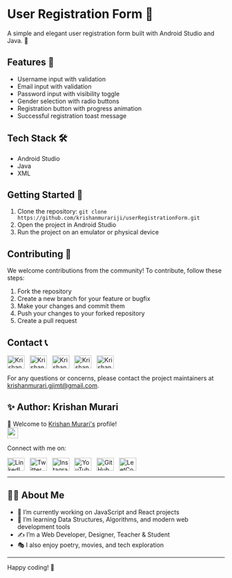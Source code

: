 # User Registration Form 📝

A simple and elegant user registration form built with Android Studio and Java. 🚀

## Features 🌟

- Username input with validation
- Email input with validation
- Password input with visibility toggle
- Gender selection with radio buttons
- Registration button with progress animation
- Successful registration toast message

## Tech Stack 🛠️

- Android Studio
- Java
- XML

## Getting Started 🚀

1. Clone the repository: `git clone https://github.com/krishanmurariji/userRegistrationForm.git`
2. Open the project in Android Studio
3. Run the project on an emulator or physical device

## Contributing 🤝

We welcome contributions from the community! To contribute, follow these steps:

1. Fork the repository
2. Create a new branch for your feature or bugfix
3. Make your changes and commit them
4. Push your changes to your forked repository
5. Create a pull request



## Contact 📞
<a href="https://github.com/krishanmurariji" target="_blank"><img align="center" src="https://raw.githubusercontent.com/rahuldkjain/github-profile-readme-generator/master/src/images/icons/Social/github.svg" alt="Krishan_murari" height="30" width="40" /></a>
&nbsp;
<a href="https://leetcode.com/Krishanmurariji/" target="_blank"><img align="center" src="https://raw.githubusercontent.com/rahuldkjain/github-profile-readme-generator/master/src/images/icons/Social/leet-code.svg" alt="Krishan_murari" height="30" width="40" /></a>
&nbsp;
<a href="https://linkedin.com/in/krishan-murari/" target="_blank"><img align="center" src="https://raw.githubusercontent.com/rahuldkjain/github-profile-readme-generator/master/src/images/icons/Social/linked-in-alt.svg" alt="Krishan_murari" height="30" width="40" /></a>
&nbsp;
<a href="https://twitter.com/KrishanMuraari" target="_blank"><img align="center" src="https://raw.githubusercontent.com/rahuldkjain/github-profile-readme-generator/master/src/images/icons/Social/twitter.svg" alt="Krishan_murari" height="30" width="40" /></a>
&nbsp;
<a href="https://www.instagram.com/krishanmurariji/" target="_blank"><img align="center" src="https://raw.githubusercontent.com/rahuldkjain/github-profile-readme-generator/master/src/images/icons/Social/instagram.svg" alt="Krishan_murari" height="30" width="40" /></a>
&nbsp;


For any questions or concerns, please contact the project maintainers at [krishanmurari.gjimt@gmail.com](mailto:krishanmurari.gjimt@gmail.com).
## ✨ Author: Krishan Murari

👋 Welcome to [Krishan Murari's](https://krishanmurari.live/) profile!  
<a href="https://krishanmurari.live/"><img src="https://media.giphy.com/media/hvRJCLFzcasrR4ia7z/giphy.gif" width="25px"></a>

Connect with me on:

<a href="https://www.linkedin.com/in/krishan-murari/" target="_blank"><img align="center" src="https://raw.githubusercontent.com/rahuldkjain/github-profile-readme-generator/master/src/images/icons/Social/linked-in-alt.svg" alt="LinkedIn" height="30" width="40" /></a>
&nbsp;
<a href="https://twitter.com/KrishanMuraari" target="_blank"><img align="center" src="https://raw.githubusercontent.com/rahuldkjain/github-profile-readme-generator/master/src/images/icons/Social/twitter.svg" alt="Twitter" height="30" width="40" /></a>
&nbsp;
<a href="https://www.instagram.com/krishanmurariji/" target="_blank"><img align="center" src="https://raw.githubusercontent.com/rahuldkjain/github-profile-readme-generator/master/src/images/icons/Social/instagram.svg" alt="Instagram" height="30" width="40" /></a>
&nbsp;
<a href="https://www.youtube.com/@Decode-And-discover" target="_blank"><img align="center" src="https://raw.githubusercontent.com/rahuldkjain/github-profile-readme-generator/master/src/images/icons/Social/youtube.svg" alt="YouTube" height="30" width="40" /></a>
&nbsp;
<a href="https://github.com/krishanmurariji" target="_blank"><img align="center" src="https://raw.githubusercontent.com/rahuldkjain/github-profile-readme-generator/master/src/images/icons/Social/github.svg" alt="GitHub" height="30" width="40" /></a>
&nbsp;
<a href="https://leetcode.com/Krishanmurariji/" target="_blank"><img align="center" src="https://raw.githubusercontent.com/rahuldkjain/github-profile-readme-generator/master/src/images/icons/Social/leet-code.svg" alt="LeetCode" height="30" width="40" /></a>

---

## 👨‍💻 About Me

- 🔭 I’m currently working on JavaScript and React projects  
- 🌱 I’m learning Data Structures, Algorithms, and modern web development tools  
- ✍ I’m a Web Developer, Designer, Teacher & Student  
- 🎭 I also enjoy poetry, movies, and tech exploration  

---

Happy coding! 🎉
